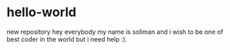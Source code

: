 # hello-world
new repository
hey everybody
my name is soliman and i wish to be one of best coder in the world but i need help :).
